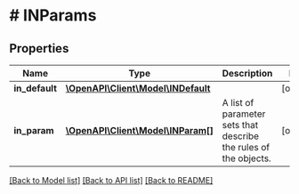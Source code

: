# # INParams

## Properties

Name | Type | Description | Notes
------------ | ------------- | ------------- | -------------
**in_default** | [**\OpenAPI\Client\Model\INDefault**](INDefault.md) |  | [optional] 
**in_param** | [**\OpenAPI\Client\Model\INParam[]**](INParam.md) | A list of parameter sets that describe the rules of the objects. | [optional] 

[[Back to Model list]](../../README.md#documentation-for-models) [[Back to API list]](../../README.md#documentation-for-api-endpoints) [[Back to README]](../../README.md)



